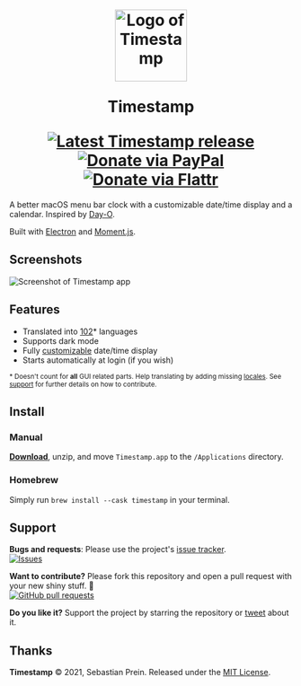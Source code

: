 <h1 align="center">
  <img src="https://mzdr.github.io/assets/images/timestamp/icon.svg" width="128" alt="Logo of Timestamp">
  <p>Timestamp</p>
  <a href="https://github.com/mzdr/timestamp/releases/latest"><img src="https://img.shields.io/github/release/mzdr/timestamp.svg?maxAge=3600" alt="Latest Timestamp release"></a>
  <a href="https://www.paypal.com/cgi-bin/webscr?cmd=_s-xclick&hosted_button_id=BTED8SARNCBRG"><img src="https://img.shields.io/badge/donate-PayPal-green.svg" alt="Donate via PayPal"></a>
  <a href="https://flattr.com/profile/mzdr"><img src="https://img.shields.io/badge/donate-Flattr-green.svg" alt="Donate via Flattr"></a>
</h1>

A better macOS menu bar clock with a customizable date/time display and a calendar. Inspired by [Day-O].

Built with [Electron] and [Moment.js].

## Screenshots

![Screenshot of Timestamp app](https://mzdr.github.io/timestamp/screenshot.jpg)

## Features

- Translated into [102]* languages
- Supports dark mode
- Fully [customizable] date/time display
- Starts automatically at login (if you wish)

<sub>* Doesn't count for __all__ GUI related parts. Help translating by adding missing [locales]. See [support] for further details on how to contribute.</sub>

## Install

### Manual
**[Download]**, unzip, and move `Timestamp.app` to the `/Applications` directory.

### Homebrew
Simply run `brew install --cask timestamp` in your terminal.

## Support

**Bugs and requests**: Please use the project's [issue tracker].  
[![Issues](http://img.shields.io/github/issues/mzdr/timestamp.svg)](https://github.com/mzdr/timestamp/issues)

**Want to contribute?** Please fork this repository and open a pull request with your new shiny stuff. 🌟  
[![GitHub pull requests](https://img.shields.io/github/issues-pr/mzdr/timestamp.svg?maxAge=3600)](https://github.com/mzdr/timestamp/pulls)

**Do you like it?** Support the project by starring the repository or [tweet] about it.

## Thanks

**Timestamp** © 2021, Sebastian Prein. Released under the [MIT License].

[Day-O]: http://shauninman.com/archive/2011/10/20/day_o_mac_menu_bar_clock
[Electron]: http://electron.atom.io/
[Moment.js]: http://momentjs.com/
[MIT License]: https://mit-license.org/
[issue tracker]: https://github.com/mzdr/timestamp/issues/new
[tweet]: https://twitter.com/intent/tweet?url=https://github.com/mzdr/timestamp&text=Timestamp,%20a%20better%20macOS%20menu%20bar%20clock%20with%20a%20customizable%20date/time%20display%20and%20a%20calendar.%20%E2%80%94
[102]: http://momentjs.com/#multiple-locale-support
[customizable]: http://momentjs.com/docs/#/displaying/format/
[Download]: https://github.com/mzdr/timestamp/releases/latest
[locales]: https://github.com/mzdr/timestamp/tree/develop/app/locales
[support]: #support
